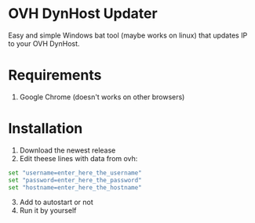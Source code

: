 # OVH DynHost Updater
Easy and simple Windows bat tool (maybe works on linux) that updates IP to your OVH DynHost.
# Requirements
1.  Google Chrome (doesn't works on other browsers)

# Installation
1. Download the newest release
2. Edit theese lines with data from ovh:
```bash
set "username=enter_here_the_username"
set "password=enter_here_the_password"
set "hostname=enter_here_the_hostname"
```
3. Add to autostart or not
4. Run it by yourself
